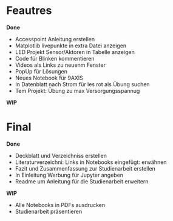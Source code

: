 # Feautres
**Done**
- Accesspoint Anleitung erstellen
- Matplotlib livepunkte in extra Datei anzeigen
- LED Projekt Sensor/Aktoren in Tabelle anzeigen
- Code für Blinken kommentieren
- Videos als Links zu neuenm Fenster
- PopUp für Lösungen
- Neues Notebook für 9AXIS
- In Datenblatt nach Strom für les rot als Übung suchen
- Tem Projekt: Übung zu max Versorgungsspannug

**WIP**



# Final
**Done**
- Deckblatt  und Verzeichniss erstellen
- Literaturverzeichni: Links in Notebooks eingefügt: erwähnen
- Fazit und Zusammenfassung zur Studienarbeit erstellen
- In Einleitung Werbung für Jupyter angeben
- Readme um Anleitung für die Studienarbeit erweitern

**WIP**
- Alle Notebooks in PDFs ausdrucken
- Studienarbeit präsentieren



